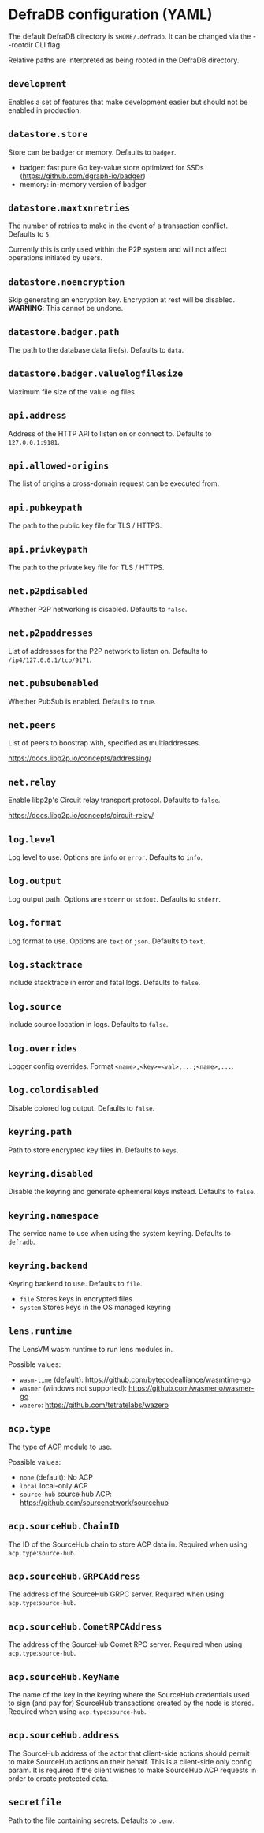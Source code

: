 # DefraDB configuration (YAML)

The default DefraDB directory is `$HOME/.defradb`. It can be changed via the --rootdir CLI flag.

Relative paths are interpreted as being rooted in the DefraDB directory.

## `development`

Enables a set of features that make development easier but should not be enabled in production.

## `datastore.store`

Store can be badger or memory. Defaults to `badger`.

- badger: fast pure Go key-value store optimized for SSDs (https://github.com/dgraph-io/badger)
- memory: in-memory version of badger

## `datastore.maxtxnretries`

The number of retries to make in the event of a transaction conflict. Defaults to `5`.

Currently this is only used within the P2P system and will not affect operations initiated by users.

## `datastore.noencryption`

Skip generating an encryption key. Encryption at rest will be disabled. **WARNING**: This cannot be undone.

## `datastore.badger.path`

The path to the database data file(s). Defaults to `data`.

## `datastore.badger.valuelogfilesize`

Maximum file size of the value log files.

## `api.address`

Address of the HTTP API to listen on or connect to. Defaults to `127.0.0.1:9181`.

## `api.allowed-origins`

The list of origins a cross-domain request can be executed from.

## `api.pubkeypath`

The path to the public key file for TLS / HTTPS.

## `api.privkeypath`

The path to the private key file for TLS / HTTPS.

## `net.p2pdisabled`

Whether P2P networking is disabled. Defaults to `false`.

## `net.p2paddresses`

List of addresses for the P2P network to listen on. Defaults to `/ip4/127.0.0.1/tcp/9171`.

## `net.pubsubenabled`

Whether PubSub is enabled. Defaults to `true`.

## `net.peers`

List of peers to boostrap with, specified as multiaddresses.

https://docs.libp2p.io/concepts/addressing/

## `net.relay`

Enable libp2p's Circuit relay transport protocol. Defaults to `false`.

https://docs.libp2p.io/concepts/circuit-relay/

## `log.level`

Log level to use. Options are `info` or `error`. Defaults to `info`.

## `log.output`

Log output path. Options are `stderr` or `stdout`. Defaults to `stderr`.

## `log.format`

Log format to use. Options are `text` or `json`. Defaults to `text`.

## `log.stacktrace`

Include stacktrace in error and fatal logs. Defaults to `false`.

## `log.source`

Include source location in logs. Defaults to `false`.

## `log.overrides`

Logger config overrides. Format `<name>,<key>=<val>,...;<name>,...`.

## `log.colordisabled`

Disable colored log output. Defaults to `false`.

## `keyring.path`

Path to store encrypted key files in. Defaults to `keys`.

## `keyring.disabled`

Disable the keyring and generate ephemeral keys instead. Defaults to `false`.

## `keyring.namespace`

The service name to use when using the system keyring. Defaults to `defradb`.

## `keyring.backend`

Keyring backend to use. Defaults to `file`.

- `file` Stores keys in encrypted files
- `system` Stores keys in the OS managed keyring

## `lens.runtime`

The LensVM wasm runtime to run lens modules in.

Possible values:
- `wasm-time` (default): https://github.com/bytecodealliance/wasmtime-go
- `wasmer` (windows not supported): https://github.com/wasmerio/wasmer-go
- `wazero`: https://github.com/tetratelabs/wazero

## `acp.type`

The type of ACP module to use.

Possible values:
- `none` (default): No ACP
- `local` local-only ACP
- `source-hub` source hub ACP: https://github.com/sourcenetwork/sourcehub

## `acp.sourceHub.ChainID`

The ID of the SourceHub chain to store ACP data in. Required when using `acp.type`:`source-hub`.

## `acp.sourceHub.GRPCAddress`

The address of the SourceHub GRPC server. Required when using `acp.type`:`source-hub`.

## `acp.sourceHub.CometRPCAddress`

The address of the SourceHub Comet RPC server. Required when using `acp.type`:`source-hub`.

## `acp.sourceHub.KeyName`

The name of the key in the keyring where the SourceHub credentials used to sign (and pay for) SourceHub
transactions created by the node is stored. Required when using `acp.type`:`source-hub`.

## `acp.sourceHub.address`

The SourceHub address of the actor that client-side actions should permit to make SourceHub actions on
their behalf.  This is a client-side only config param.  It is required if the client wishes to make
SourceHub ACP requests in order to create protected data.

## `secretfile`

Path to the file containing secrets. Defaults to `.env`.
